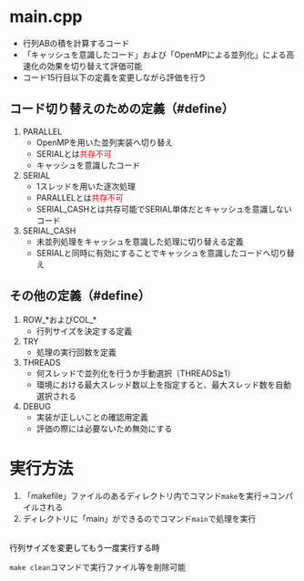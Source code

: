 # main.cpp
* 行列ABの積を計算するコード<br>
* 「キャッシュを意識したコード」および「OpenMPによる並列化」による高速化の効果を切り替えて評価可能
* コード15行目以下の定義を変更しながら評価を行う

## コード切り替えのための定義（#define）
1. PARALLEL
    * OpenMPを用いた並列実装へ切り替え
    * SERIALとは<font color="red">共存不可</font>
    * キャッシュを意識したコード
2. SERIAL
    * 1スレッドを用いた逐次処理
    * PARALLELとは<font color="red">共存不可</font>
    * SERIAL_CASHとは共存可能でSERIAL単体だとキャッシュを意識しないコード
3. SERIAL_CASH
    * 未並列処理をキャッシュを意識した処理に切り替える定義
    * SERIALと同時に有効にすることでキャッシュを意識したコードへ切り替え

## その他の定義（#define）
1. ROW_&#42;およびCOL_&#42;
    * 行列サイズを決定する定義
2. TRY
    * 処理の実行回数を定義
3. THREADS
    * 何スレッドで並列化を行うか手動選択（THREADS≧1）
    * 環境における最大スレッド数以上を指定すると、最大スレッド数を自動選択される
4. DEBUG
    * 実装が正しいことの確認用定義
    * 評価の際には必要ないため無効にする

# 実行方法
1. 「makefile」ファイルのあるディレクトリ内でコマンド`make`を実行→コンパイルされる
2. ディレクトリに「main」ができるのでコマンド`main`で処理を実行

<br>
<font color="00000a">行列サイズを変更してもう一度実行する時</font><br>

`make clean`コマンドで実行ファイル等を削除可能
